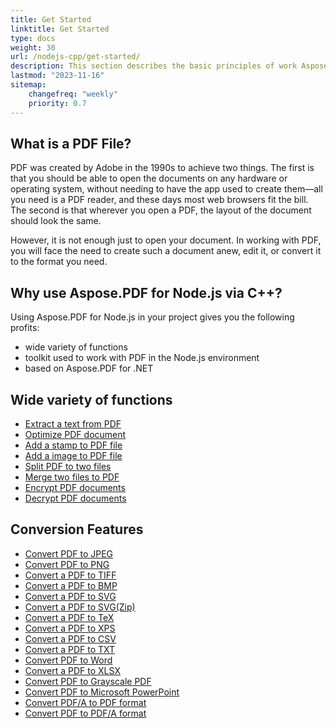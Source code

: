 ```yaml
---
title: Get Started 
linktitle: Get Started
type: docs
weight: 30
url: /nodejs-cpp/get-started/
description: This section describes the basic principles of work Aspose.PDF for Node.js via C++. Aspose.PDF for Node.js via C++ supports a wide variety of functions.
lastmod: "2023-11-16"   
sitemap:
    changefreq: "weekly"
    priority: 0.7
---
```


## What is a PDF File?

PDF was created by Adobe in the 1990s to achieve two things. The first is that you should be able to open the documents on any hardware or operating system, without needing to have the app used to create them—all you need is a PDF reader, and these days most web browsers fit the bill. The second is that wherever you open a PDF, the layout of the document should look the same.

However, it is not enough just to open your document. In working with PDF, you will face the need to create such a document anew, edit it, or convert it to the format you need.

## Why use Aspose.PDF for Node.js via C++?

Using Aspose.PDF for Node.js in your project gives you the following profits:

- wide variety of functions
- toolkit used to work with PDF in the Node.js environment
- based on Aspose.PDF for .NET

## Wide variety of functions

- [Extract a text from PDF](/pdf/nodejs-cpp/extract-text/)
- [Optimize PDF document](/pdf/nodejs-cpp/optimize-pdf/)
- [Add a stamp to PDF file](/pdf/nodejs-cpp/stamping/)
- [Add a image to PDF file](/pdf/nodejs-cpp/add-image-to-pdf/)
- [Split PDF to two files](/pdf/nodejs-cpp/split-pdf/)
- [Merge two files to PDF](/pdf/nodejs-cpp/merge-pdf/)
- [Encrypt PDF documents](/pdf/nodejs-cpp/encrypt-pdf/) 
- [Decrypt PDF documents](/pdf/nodejs-cpp/decrypt-pdf/)

## Conversion Features

- [Convert PDF to JPEG](/pdf/nodejs-cpp/convert-pdf-to-images-format/)
- [Convert PDF to PNG](/pdf/nodejs-cpp/convert-pdf-to-images-format/)
- [Convert a PDF to TIFF](/pdf/nodejs-cpp/convert-pdf-to-images-format/)
- [Convert a PDF to BMP](/pdf/nodejs-cpp/convert-pdf-to-images-format/)
- [Convert a PDF to SVG](/pdf/nodejs-cpp/convert-pdf-to-images-format/)
- [Convert a PDF to SVG(Zip)](/pdf/nodejs-cpp/convert-pdf-to-images-format/)
- [Convert a PDF to TeX](/pdf/nodejs-cpp/convert-pdf-to-other-files/)
- [Convert a PDF to XPS](/pdf/nodejs-cpp/convert-pdf-to-other-files/)
- [Convert a PDF to CSV](/pdf/nodejs-cpp/convert-pdf-to-xlsx/)
- [Convert a PDF to TXT](/pdf/nodejs-cpp/convert-pdf-to-other-files/)
- [Convert PDF to Word](/pdf/nodejs-cpp/convert-pdf-to-doc/)
- [Convert a PDF to XLSX](/pdf/nodejs-cpp/convert-pdf-to-xlsx/)
- [Convert PDF to Grayscale PDF](/pdf/nodejs-cpp/convert-pdf-to-other-files/)
- [Convert PDF to Microsoft PowerPoint](/pdf/nodejs-cpp/convert-pdf-to-powerpoint/)
- [Convert PDF/A to PDF format](/pdf/nodejs-cpp/convert-pdfa-to-pdf/)
- [Convert PDF to PDF/A format](/pdf/nodejs-cpp/convert-pdf-to-pdfa/)